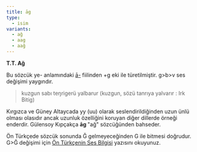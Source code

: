 ```yaml
---
title: āg
type:
  - isim
variants:
  - ağ
  - aag
  - aağ
---
```

**T.T. Ağ**

Bu sözcük ye- anlamındaki [ā-](/pt/ā-) fiilinden +g eki ile türetilmiştir. g>b>v ses değişimi yaygındır.

> kuzgun sabı teŋrigerü yalbarur (kuzgun, sözü tanrıya yalvarır : Irk Bitig) 

Kırgızca ve Güney Altaycada yy (uu) olarak seslendirildiğinden uzun ünlü olması olasıdır ancak uzunluk özelliğini koruyan diğer dillerde örneği enderdir. Gülensoy Kıpçakça **āg&#32;**"ağ" sözcüğünden bahseder.

Ön Türkçede sözcük sonunda Ğ gelmeyeceğinden G ile bitmesi doğrudur. G>Ğ değişimi için [Ön Türkçenin Ses Bilgisi](/yazilar/ön-türkçe/01_ses/) yazısını okuyunuz.
